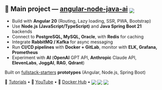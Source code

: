 ## 🚀 Main project — [angular-node-java-ai](https://github.com/ganatan/angular-node-java-ai) <sub><img src="https://img.shields.io/badge/★%20stars-808-blue?style=flat&logo=github&logoColor=white" /></sub>

- Build with **Angular 20** (Routing, Lazy loading, SSR, PWA, Bootstrap)  
- Use **Node.js (JavaScript/TypeScript)** and **Java Spring Boot 21** backends  
- Connect to **PostgreSQL, MySQL, Oracle**, with **Redis** for caching  
- Integrate **RabbitMQ / Kafka** for async messaging  
- Run **CI/CD pipelines** with **Docker + GitLab**, monitor with **ELK, Grafana, Prometheus**  
- Experiment with **AI** (**OpenAI** GPT API, **Anthropic** Claude API, **ElevenLabs**, **JoggAI**, **RAG**, **Qdrant**)

Built on [fullstack-starters](https://github.com/ganatan/fullstack-starters) **prototypes** (Angular, Node.js, Spring Boot) 

📘 [Tutorials](https://www.ganatan.com/en/tutorials) • 🎥 [YouTube](https://www.youtube.com/@ganatan) • 🐳 [Docker Hub](https://hub.docker.com/u/ganatan) • <sub><img src="https://img.shields.io/badge/Followers-444-blue?style=flat&logo=github" /> <img src="https://img.shields.io/badge/★%20Stars-1.6k-blue?style=flat&logo=github" /> <img src="https://img.shields.io/badge/Commits-1972-blue?style=flat&logo=git" /></sub>
